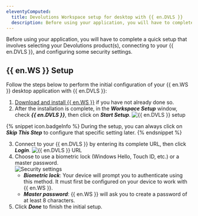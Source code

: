 ```yaml
---
eleventyComputed:
  title: Devolutions Workspace setup for desktop with {{ en.DVLS }}
  description: Before using your application, you will have to complete a quick setup that involves selecting your Devolutions product(s), connecting to your {{ en.DVLS }}, and configuring some security settings.
---
```

Before using your application, you will have to complete a quick setup that involves selecting your Devolutions product(s), connecting to your {{ en.DVLS }}, and configuring some security settings.

## {{ en.WS }} Setup

Follow the steps below to perform the initial configuration of your {{ en.WS }} desktop application with {{ en.DVLS }}:

1. [Download and install {{ en.WS }}](https://devolutions.net/workspace/) if you have not already done so.
1. After the installation is complete, in the ***Workspace Setup*** window, check ***{{ en.DVLS }}***, then click on ***Start Setup***.
![{{ en.DVLS }} setup](https://webdevolutions.azureedge.net/docs/en/server/ServerOp2080.png)

{% snippet icon.badgeInfo %} 
During the setup, you can always click on ***Skip This Step*** to configure that specific setting later.
{% endsnippet %}

3. Connect to your {{ en.DVLS }} by entering its complete URL, then click ***Login***.
![{{ en.DVLS }} URL](https://webdevolutions.azureedge.net/docs/en/server/ServerOp2081.png)
1. Choose to use a biometric lock (Windows Hello, Touch ID, etc.) or a master password.  
![Security settings](https://webdevolutions.azureedge.net/docs/en/server/ServerOp2082.png)
    * ***Biometric lock***: Your device will prompt you to authenticate using this method. It must first be configured on your device to work with {{ en.WS }}.
    * ***Master password***: {{ en.WS }} will ask you to create a password of at least 8 characters.
1. Click ***Done*** to finish the initial setup.
